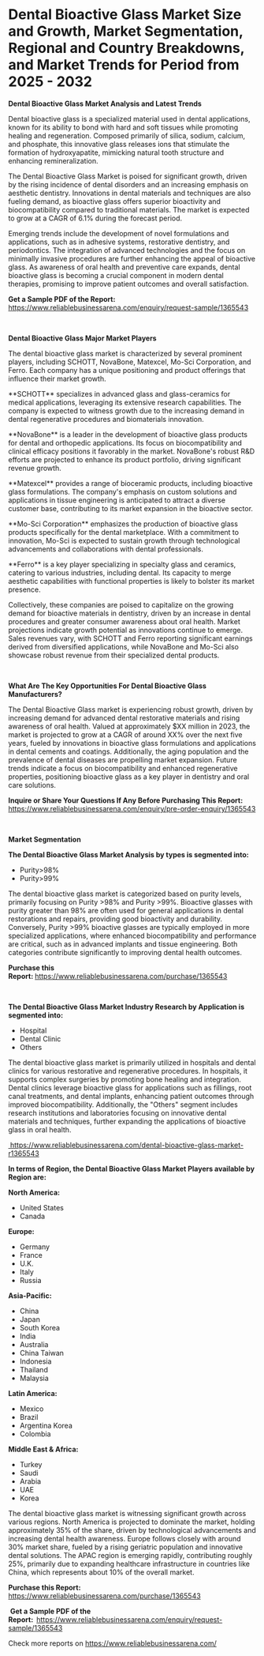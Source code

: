 <p><h1>Dental Bioactive Glass Market Size and Growth, Market Segmentation, Regional and Country Breakdowns, and Market Trends for Period from 2025 -  2032</h1></p><p><strong>Dental Bioactive Glass Market Analysis and Latest Trends</strong></p>
<p><p>Dental bioactive glass is a specialized material used in dental applications, known for its ability to bond with hard and soft tissues while promoting healing and regeneration. Composed primarily of silica, sodium, calcium, and phosphate, this innovative glass releases ions that stimulate the formation of hydroxyapatite, mimicking natural tooth structure and enhancing remineralization.</p><p>The Dental Bioactive Glass Market is poised for significant growth, driven by the rising incidence of dental disorders and an increasing emphasis on aesthetic dentistry. Innovations in dental materials and techniques are also fueling demand, as bioactive glass offers superior bioactivity and biocompatibility compared to traditional materials. The market is expected to grow at a CAGR of 6.1% during the forecast period. </p><p>Emerging trends include the development of novel formulations and applications, such as in adhesive systems, restorative dentistry, and periodontics. The integration of advanced technologies and the focus on minimally invasive procedures are further enhancing the appeal of bioactive glass. As awareness of oral health and preventive care expands, dental bioactive glass is becoming a crucial component in modern dental therapies, promising to improve patient outcomes and overall satisfaction.</p></p>
<p><strong>Get a Sample PDF of the Report:&nbsp;</strong> <a href="https://www.reliablebusinessarena.com/enquiry/request-sample/1365543?utm_campaign=2518&utm_medium=2&utm_source=Github&utm_content=ia&utm_term=22032025&utm_id=dental-bioactive-glass">https://www.reliablebusinessarena.com/enquiry/request-sample/1365543</a></p>
<p>&nbsp;</p>
<p><strong>Dental Bioactive Glass Major Market Players</strong></p>
<p><p>The dental bioactive glass market is characterized by several prominent players, including SCHOTT, NovaBone, Matexcel, Mo-Sci Corporation, and Ferro. Each company has a unique positioning and product offerings that influence their market growth.</p><p>**SCHOTT** specializes in advanced glass and glass-ceramics for medical applications, leveraging its extensive research capabilities. The company is expected to witness growth due to the increasing demand in dental regenerative procedures and biomaterials innovation.</p><p>**NovaBone** is a leader in the development of bioactive glass products for dental and orthopedic applications. Its focus on biocompatibility and clinical efficacy positions it favorably in the market. NovaBone's robust R&D efforts are projected to enhance its product portfolio, driving significant revenue growth.</p><p>**Matexcel** provides a range of bioceramic products, including bioactive glass formulations. The company's emphasis on custom solutions and applications in tissue engineering is anticipated to attract a diverse customer base, contributing to its market expansion in the bioactive sector.</p><p>**Mo-Sci Corporation** emphasizes the production of bioactive glass products specifically for the dental marketplace. With a commitment to innovation, Mo-Sci is expected to sustain growth through technological advancements and collaborations with dental professionals. </p><p>**Ferro** is a key player specializing in specialty glass and ceramics, catering to various industries, including dental. Its capacity to merge aesthetic capabilities with functional properties is likely to bolster its market presence.</p><p>Collectively, these companies are poised to capitalize on the growing demand for bioactive materials in dentistry, driven by an increase in dental procedures and greater consumer awareness about oral health. Market projections indicate growth potential as innovations continue to emerge. Sales revenues vary, with SCHOTT and Ferro reporting significant earnings derived from diversified applications, while NovaBone and Mo-Sci also showcase robust revenue from their specialized dental products.</p></p>
<p>&nbsp;</p>
<p><strong>What Are The Key Opportunities For Dental Bioactive Glass Manufacturers?</strong></p>
<p><p>The Dental Bioactive Glass market is experiencing robust growth, driven by increasing demand for advanced dental restorative materials and rising awareness of oral health. Valued at approximately $XX million in 2023, the market is projected to grow at a CAGR of around XX% over the next five years, fueled by innovations in bioactive glass formulations and applications in dental cements and coatings. Additionally, the aging population and the prevalence of dental diseases are propelling market expansion. Future trends indicate a focus on biocompatibility and enhanced regenerative properties, positioning bioactive glass as a key player in dentistry and oral care solutions.</p></p>
<p><strong>Inquire or Share Your Questions If Any Before Purchasing This Report:</strong> <a href="https://www.reliablebusinessarena.com/enquiry/pre-order-enquiry/1365543?utm_campaign=2518&utm_medium=2&utm_source=Github&utm_content=ia&utm_term=22032025&utm_id=dental-bioactive-glass">https://www.reliablebusinessarena.com/enquiry/pre-order-enquiry/1365543</a></p>
<p>&nbsp;</p>
<p><strong>Market Segmentation</strong></p>
<p><strong>The Dental Bioactive Glass Market Analysis by types is segmented into:</strong></p>
<p><ul><li>Purity>98%</li><li>Purity>99%</li></ul></p>
<p><p>The dental bioactive glass market is categorized based on purity levels, primarily focusing on Purity >98% and Purity >99%. Bioactive glasses with purity greater than 98% are often used for general applications in dental restorations and repairs, providing good bioactivity and durability. Conversely, Purity >99% bioactive glasses are typically employed in more specialized applications, where enhanced biocompatibility and performance are critical, such as in advanced implants and tissue engineering. Both categories contribute significantly to improving dental health outcomes.</p></p>
<p><strong>Purchase this Report:&nbsp;</strong><a href="https://www.reliablebusinessarena.com/purchase/1365543?utm_campaign=2518&utm_medium=2&utm_source=Github&utm_content=ia&utm_term=22032025&utm_id=dental-bioactive-glass">https://www.reliablebusinessarena.com/purchase/1365543</a></p>
<p>&nbsp;</p>
<p><strong>The Dental Bioactive Glass Market Industry Research by Application is segmented into:</strong></p>
<p><ul><li>Hospital</li><li>Dental Clinic</li><li>Others</li></ul></p>
<p><p>The dental bioactive glass market is primarily utilized in hospitals and dental clinics for various restorative and regenerative procedures. In hospitals, it supports complex surgeries by promoting bone healing and integration. Dental clinics leverage bioactive glass for applications such as fillings, root canal treatments, and dental implants, enhancing patient outcomes through improved biocompatibility. Additionally, the "Others" segment includes research institutions and laboratories focusing on innovative dental materials and techniques, further expanding the applications of bioactive glass in oral health.</p></p>
<p><a href="https://www.reliablebusinessarena.com/dental-bioactive-glass-market-r1365543?utm_campaign=2518&utm_medium=2&utm_source=Github&utm_content=ia&utm_term=22032025&utm_id=dental-bioactive-glass">&nbsp;https://www.reliablebusinessarena.com/dental-bioactive-glass-market-r1365543</a></p>
<p><strong>In terms of Region, the Dental Bioactive Glass Market Players available by Region are:</strong></p>
<p>
    <p> <strong> North America: </strong>
        <ul>
            <li>United States</li>
            <li>Canada</li>
        </ul>
        </p> 
    <p> <strong> Europe: </strong>
        <ul>
            <li>Germany</li>
            <li>France</li>
            <li>U.K.</li>
            <li>Italy</li>
            <li>Russia</li>
        </ul>
        </p> 
    <p> <strong> Asia-Pacific: </strong>
        <ul>
            <li>China</li>
            <li>Japan</li>
            <li>South Korea</li>
            <li>India</li>
            <li>Australia</li>
            <li>China Taiwan</li>
            <li>Indonesia</li>
            <li>Thailand</li>
            <li>Malaysia</li>
        </ul>
        </p> 
    <p> <strong> Latin America: </strong>
        <ul>
            <li>Mexico</li>
            <li>Brazil</li>
            <li>Argentina Korea</li>
            <li>Colombia</li>
        </ul>
        </p> 
    <p> <strong> Middle East & Africa: </strong>
        <ul>
            <li>Turkey</li>
            <li>Saudi</li>
            <li>Arabia</li>
            <li>UAE</li>
            <li>Korea</li>
        </ul>
    </p>
    </p>
<p><p>The dental bioactive glass market is witnessing significant growth across various regions. North America is projected to dominate the market, holding approximately 35% of the share, driven by technological advancements and increasing dental health awareness. Europe follows closely with around 30% market share, fueled by a rising geriatric population and innovative dental solutions. The APAC region is emerging rapidly, contributing roughly 25%, primarily due to expanding healthcare infrastructure in countries like China, which represents about 10% of the overall market.</p></p>
<p><strong>Purchase this Report: </strong><a href="https://www.reliablebusinessarena.com/purchase/1365543?utm_campaign=2518&utm_medium=2&utm_source=Github&utm_content=ia&utm_term=22032025&utm_id=dental-bioactive-glass">https://www.reliablebusinessarena.com/purchase/1365543</a></p>
<p>&nbsp;<strong>Get a Sample PDF of the Report:&nbsp;&nbsp;</strong><a href="https://www.reliablebusinessarena.com/enquiry/request-sample/1365543?utm_campaign=2518&utm_medium=2&utm_source=Github&utm_content=ia&utm_term=22032025&utm_id=dental-bioactive-glass">https://www.reliablebusinessarena.com/enquiry/request-sample/1365543</a></p>
<p><strong></strong></p>
<p>Check more reports on <a href="https://www.reliablebusinessarena.com/?utm_campaign=2518&utm_medium=2&utm_source=Github&utm_content=ia&utm_term=22032025&utm_id=dental-bioactive-glass">https://www.reliablebusinessarena.com/</a></p>